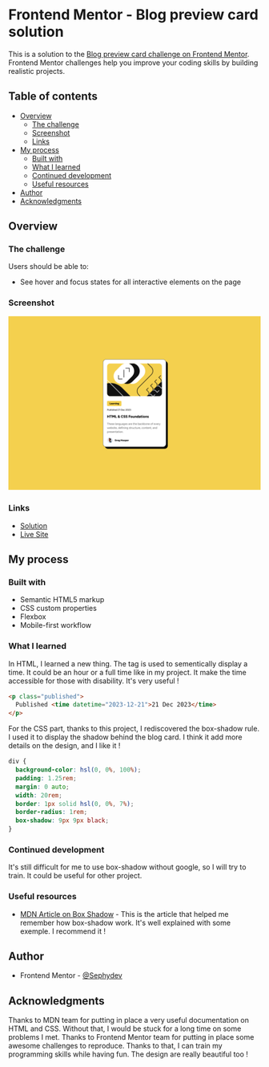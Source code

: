 # Frontend Mentor - Blog preview card solution

This is a solution to the [Blog preview card challenge on Frontend Mentor](https://www.frontendmentor.io/challenges/blog-preview-card-ckPaj01IcS). Frontend Mentor challenges help you improve your coding skills by building realistic projects.

## Table of contents

- [Overview](#overview)
  - [The challenge](#the-challenge)
  - [Screenshot](#screenshot)
  - [Links](#links)
- [My process](#my-process)
  - [Built with](#built-with)
  - [What I learned](#what-i-learned)
  - [Continued development](#continued-development)
  - [Useful resources](#useful-resources)
- [Author](#author)
- [Acknowledgments](#acknowledgments)

## Overview

### The challenge

Users should be able to:

- See hover and focus states for all interactive elements on the page

### Screenshot

![Preview of the project](./assets/img/preview.png)

### Links

- [Solution](https://github.com/Sephydev/blog-preview-card)
- [Live Site](https://sephydev.github.io/blog-preview-card/)

## My process

### Built with

- Semantic HTML5 markup
- CSS custom properties
- Flexbox
- Mobile-first workflow

### What I learned

In HTML, I learned a new thing. The tag <time> is used to sementically display a time. It could be an hour or a full time like in my project. It make the time accessible for those with disability. It's very useful !

```html
<p class="published">
  Published <time datetime="2023-12-21">21 Dec 2023</time>
</p>
```

For the CSS part, thanks to this project, I rediscovered the box-shadow rule. I used it to display the shadow behind the blog card. I think it add more details on the design, and I like it !

```css
div {
  background-color: hsl(0, 0%, 100%);
  padding: 1.25rem;
  margin: 0 auto;
  width: 20rem;
  border: 1px solid hsl(0, 0%, 7%);
  border-radius: 1rem;
  box-shadow: 9px 9px black;
}
```

### Continued development

It's still difficult for me to use box-shadow without google, so I will try to train. It could be useful for other project.

### Useful resources

- [MDN Article on Box Shadow](https://developer.mozilla.org/fr/docs/Web/CSS/box-shadow) - This is the article that helped me remember how box-shadow work. It's well explained with some exemple. I recommend it !

## Author

- Frontend Mentor - [@Sephydev](https://www.frontendmentor.io/profile/Sephydev)

## Acknowledgments

Thanks to MDN team for putting in place a very useful documentation on HTML and CSS. Without that, I would be stuck for a long time on some problems I met.
Thanks to Frontend Mentor team for putting in place some awesome challenges to reproduce. Thanks to that, I can train my programming skills while having fun. The design are really beautiful too !
